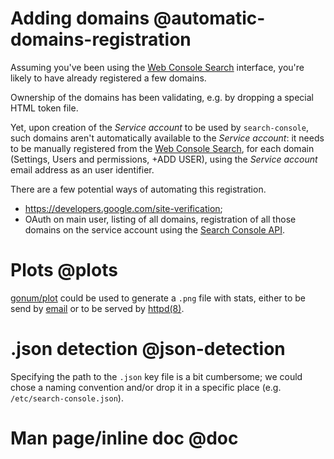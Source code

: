 # Adding domains @automatic-domains-registration
Assuming you've been using the [Web Console Search][web-console-search]
interface, you're likely to have already registered a few domains.

Ownership of the domains has been validating, e.g. by dropping
a special HTML token file.

Yet, upon creation of the *Service account* to be used by
``search-console``, such domains aren't automatically available
to the *Service account*: it needs to be manually registered from
the [Web Console Search][web-console-search], for each domain
(Settings, Users and permissions, +ADD USER), using the *Service
account* email address as an user identifier.

There are a few potential ways of automating this registration.
  - https://developers.google.com/site-verification;
  - OAuth on main user, listing of all domains, registration of
  all those domains on the service account using the [Search
  Console API][search-console-api].

# Plots @plots
[gonum/plot][gonum-plot] could be used to generate a ``.png``
file with stats, either to be send by [email][gh-mb-mmail] or
to be served by [httpd(8)][httpd-8].

# .json detection @json-detection
Specifying the path to the ``.json`` key file is a bit cumbersome;
we could chose a naming convention and/or drop it in a specific place
(e.g. ``/etc/search-console.json``).

# Man page/inline doc @doc

[gonum-plot]:         https://github.com/gonum/plot
[web-console-search]: https://search.google.com/search-console/
[search-console-api]: https://developers.google.com/webmaster-tools
[gh-mb-mmail]:        https://github.com/mbivert/mmail
[httpd-8]:            https://man.openbsd.org/httpd.8
